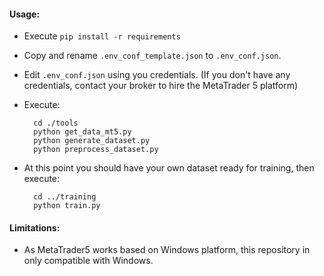 #### Usage:
* Execute `pip install -r requirements`
* Copy and rename `.env_conf_template.json` to `.env_conf.json`.
* Edit `.env_conf.json` using you credentials. (If you don't have any credentials, contact your broker to hire the 
  MetaTrader 5 platform)
* Execute:
  
        cd ./tools
        python get_data_mt5.py
        python generate_dataset.py
        python preprocess_dataset.py
* At this point you should have your own dataset ready for training, then execute:

        cd ../training
        python train.py


#### Limitations:
* As MetaTrader5 works based on Windows platform, this repository in only compatible with Windows.